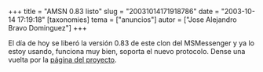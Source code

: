 +++
title = "AMSN 0.83 listo"
slug = "20031014171918786"
date = "2003-10-14 17:19:18"
[taxonomies]
tema = ["anuncios"]
autor = ["Jose Alejandro Bravo Dominguez"]
+++

El día de hoy se liberó la versión 0.83 de este clon del MSMessenger y
ya lo estoy usando, funciona muy bien, soporta el nuevo protocolo. Dense
una vuelta por la [página del proyecto](http://amsn.sourceforge.net/).

